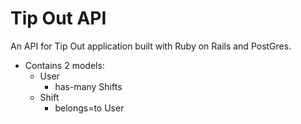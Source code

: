 # Tip Out API

An API for Tip Out application built with Ruby on Rails and PostGres.

- Contains 2 models: 
    - User
        - has-many Shifts
    - Shift
        - belongs=to User
